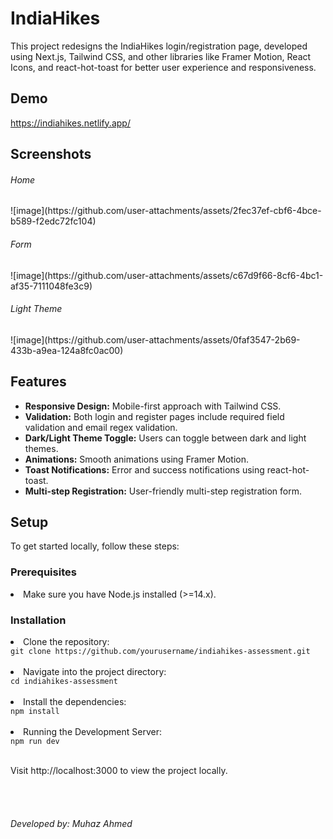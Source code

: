 # IndiaHikes

<p>This project redesigns the IndiaHikes login/registration page, developed using Next.js, Tailwind CSS, and other libraries like Framer Motion, React Icons, and react-hot-toast for better user experience and responsiveness.</p>

## Demo
https://indiahikes.netlify.app/

## Screenshots
<h6>Home</h6>
![image](https://github.com/user-attachments/assets/2fec37ef-cbf6-4bce-b589-f2edc72fc104)

<h6>Form</h6>
![image](https://github.com/user-attachments/assets/c67d9f66-8cf6-4bc1-af35-7111048fe3c9)

<h6>Light Theme</h6>
![image](https://github.com/user-attachments/assets/0faf3547-2b69-433b-a9ea-124a8fc0ac00)

## Features
<ul>
  <li><strong>Responsive Design:</strong> Mobile-first approach with Tailwind CSS.</li>
  <li><strong>Validation:</strong> Both login and register pages include required field validation and email regex validation.</li>
  <li><strong>Dark/Light Theme Toggle:</strong> Users can toggle between dark and light themes.</li>
  <li><strong>Animations:</strong> Smooth animations using Framer Motion.</li>
  <li><strong>Toast Notifications:</strong> Error and success notifications using react-hot-toast.</li>
  <li><strong>Multi-step Registration:</strong> User-friendly multi-step registration form.</li>
</ul>

## Setup
<p>To get started locally, follow these steps:</p>

### Prerequisites
  <li>Make sure you have Node.js installed (>=14.x).</li>

### Installation
<li>Clone the repository: </li>
<code>git clone https://github.com/yourusername/indiahikes-assessment.git</code><br></br>

<li>Navigate into the project directory: </li>
<code>cd indiahikes-assessment</code><br></br>

<li>Install the dependencies: </li>
<code>npm install</code><br></br>

<li>Running the Development Server: </li>
<code>npm run dev</code><br></br>

<p>Visit http://localhost:3000 to view the project locally.</p><br></br>

<h6>Developed by: Muhaz Ahmed</h6>
